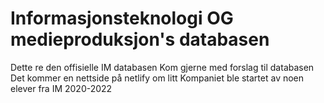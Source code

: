 # Informasjonsteknologi OG medieproduksjon's databasen

Dette re den offisielle IM databasen
Kom gjerne med forslag til databasen
Det kommer en nettside på netlify om litt
Kompaniet ble startet av noen elever fra IM 2020-2022
